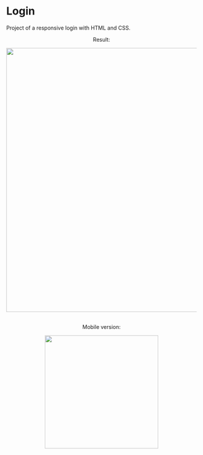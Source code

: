 # Login
Project of a responsive login with HTML and CSS.

<p align="center">Result:</p>

<div align="center">
<img src="https://user-images.githubusercontent.com/105602909/189665238-01bffd00-27b4-4e63-887e-d4e4df45cbf0.png" width="700px" />
</div>
</br>
<p align="center">Mobile version:</p>

<div align="center">
<img src="https://user-images.githubusercontent.com/105602909/189667315-d2517023-643e-43d3-96a4-cb80c5107d14.png" width="300px" />
</div>
